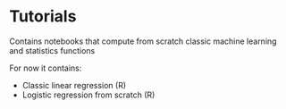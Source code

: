 # Tutorials
Contains notebooks that compute from scratch classic machine learning and statistics functions


For now it contains:

- Classic linear regression (R)
- Logistic regression from scratch (R)
